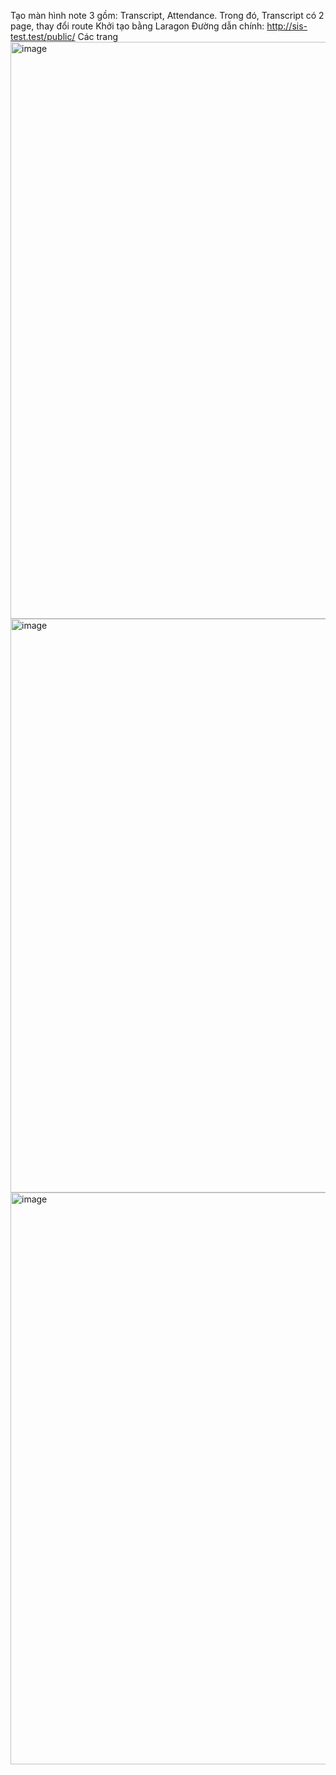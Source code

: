 Tạo màn hình note 3 gồm: Transcript, Attendance. Trong đó, Transcript có 2 page, thay đổi route
Khởi tạo bằng Laragon
Đường dẫn chính: http://sis-test.test/public/
Các trang
<img width="1851" height="923" alt="image" src="https://github.com/user-attachments/assets/5a259ec7-6964-491d-b803-b0df436aea85" />
<img width="1847" height="918" alt="image" src="https://github.com/user-attachments/assets/afcca290-5837-415c-a6b6-5e2bcedaff0d" />
<img width="1862" height="915" alt="image" src="https://github.com/user-attachments/assets/47ffc9ea-b7fd-4969-aeeb-40d669f18526" />


